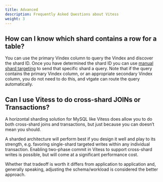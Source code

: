 ```yaml
---
title: Advanced
description: Frequently Asked Questions about Vitess
weight: 3
---
```


## How can I know which shard contains a row for a table?

You can use the primary Vindex column to query the Vindex and discover the shard ID. Once you have determined the shard ID you can use [manual shard targeting](http://vitess.io/docs/faq/operating-vitess/queries/?#can-i-address-a-specific-shard-if-i-want-to) to send that specific shard a query.  Note that if the query contains the primary Vindex column, or an appropriate secondary Vindex column, you do not need to do this, and vtgate can route the query automatically.

## Can I use Vitess to do cross-shard JOINs or Transactions?

A horizontal sharding solution for MySQL like Vitess does allow you to do both cross-shard joins and transactions, but just because you can doesn’t mean you should. 

A sharded architecture will perform best if you design it well and play to its strength, e.g. favoring single-shard targeted writes within any individual transaction. Enabling two-phase commit in Vitess to support cross-shard writes is possible, but will come at a significant performance cost. 

Whether that tradeoff is worth it differs from application to application and, generally speaking, adjusting the schema/workload is considered the better approach.